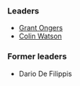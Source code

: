 ### Leaders

* [Grant Ongers](mailto:grant.ongers@owasp.org)
* [Colin Watson](mailto:colin.watson@owasp.org)

### Former leaders

* Dario De Filippis
